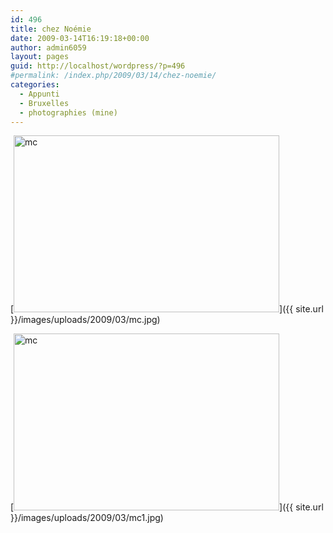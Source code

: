 ```yaml
---
id: 496
title: chez Noémie
date: 2009-03-14T16:19:18+00:00
author: admin6059
layout: pages
guid: http://localhost/wordpress/?p=496
#permalink: /index.php/2009/03/14/chez-noemie/
categories:
  - Appunti
  - Bruxelles
  - photographies (mine)
---
```

[<img class="aligncenter size-full wp-image-1528" title="mc" src="{{ site.url }}/images/uploads/2009/03/mc.jpg" alt="mc" width="425" height="283" srcset="{{ site.url }}/images/uploads/2009/03/mc.jpg 425w, {{ site.url }}/images/uploads/2009/03/mc-300x200.jpg 300w" sizes="(max-width: 425px) 100vw, 425px" />]({{ site.url }}/images/uploads/2009/03/mc.jpg)

[<img class="aligncenter size-full wp-image-1544" title="mc" src="{{ site.url }}/images/uploads/2009/03/mc1.jpg" alt="mc" width="425" height="283" srcset="{{ site.url }}/images/uploads/2009/03/mc1.jpg 425w, {{ site.url }}/images/uploads/2009/03/mc1-300x200.jpg 300w" sizes="(max-width: 425px) 100vw, 425px" />]({{ site.url }}/images/uploads/2009/03/mc1.jpg)
